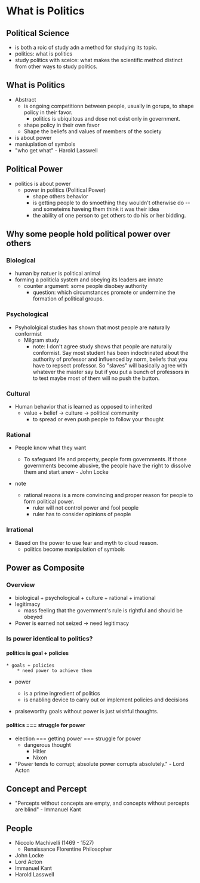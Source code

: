 # What is Politics

## Political Science
* is both a roic of study adn a method for studying its topic.
* politics: what is politics
* study politics with sceice: what makes the scientific method distinct from other ways to study politics.

## What is Politics
* Abstract
    * is ongoing competitionn between people, usually in gorups, to shape policy in their favor.
        * politics is ubiquitous and dose not exist only in government.
    * shape policy in their own favor
    * Shape the beliefs and values of members of the society
* is about power
* maniuplation of symbols
* "who get what" - Harold Lasswell

## Political Power
* politics is about power
    * power in politics (Political Power)
        * shape others behavior
        * is getting people to do smoething they wouldn't otherwise do -- and someteims haveing them think it was their idea
        * the ability of one person to get others to do his or her bidding.

## Why some people hold political power over others
### Biological
* human by natuer is political animal
* forming a politicla system and obeying its leaders are innate
    * counter argument: some people disobey authority
        * question: which circumstances promote or undermine the formation of political groups.

### Psychological
* Psyhololgical studies has shown that most people are naturally conformist
    * Milgram study
        * note: I don't agree study shows that people are naturally conformist. Say most student has been indoctrinated about the authority of professor and influenced by norm, beliefs that you have to repsect professor. So "slaves" will basically agree with whatever the master say but if you put a bunch of professors in to test maybe most of them will no push the button.

### Cultural
* Human behavior that is learned as opposed to inherited
    * value + belief -> culture -> political community
        * to spread or even push people to follow your thought

### Rational
* People know what they want
    * To safeguard life and property, people form governments. If those governments become abusive, the people have the right to dissolve them and start anew - John Locke

* note
    * rational reaons is a more convincing and proper reason for people to form political power.
        * ruler will not control power and fool people
        * ruler has to consider opinions of people

### Irrational
* Based on the power to use fear and myth to cloud reason.
    * politics become manipulation of symbols


## Power as Composite
### Overview
* biological + psychological + culture + rational + irrational
* legitimacy
    * mass feeling that the government's rule is rightful and should be obeyed
* Power is earned not seized -> need legitimacy

### Is power identical to politics?
#### politics is goal + policies
    * goals + policies
        * need power to achieve them
* power
    * is a prime ingredient of politics
    * is enabling device to carry out or implement policies and decisions

* praiseworthy goals without power is just wishful thoughts.

#### politics === struggle for power
* election === getting power === struggle for power
    * dangerous thought
        * Hitler
        * Nixon
* "Power tends to corrupt; absolute power corrupts absolutely." - Lord Acton

## Concept and Percept
* "Percepts without concepts are empty, and concepts without percepts are blind" - Immanuel Kant

## People
* Niccolo Machivelli (1469 - 1527)
    * Renaissance Florentine Philosopher
* John Locke
* Lord Acton
* Immanuel Kant
* Harold Lasswell
